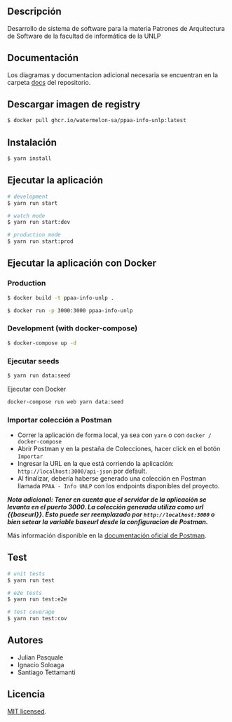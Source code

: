 ## Descripción

Desarrollo de sistema de software para la materia Patrones de Arquitectura de Software de la facultad de informática de la UNLP

## Documentación

Los diagramas y documentacion adicional necesaria se encuentran en la carpeta [docs](docs/) del repositorio.

## Descargar imagen de registry

```bash
$ docker pull ghcr.io/watermelon-sa/ppaa-info-unlp:latest
```

## Instalación

```bash
$ yarn install
```

## Ejecutar la aplicación

```bash
# development
$ yarn run start

# watch mode
$ yarn run start:dev

# production mode
$ yarn run start:prod
```

## Ejecutar la aplicación con Docker

### Production
```bash
$ docker build -t ppaa-info-unlp .

$ docker run -p 3000:3000 ppaa-info-unlp
```

### Development (with docker-compose)
```bash
$ docker-compose up -d
```

### Ejecutar seeds
```bash
$ yarn run data:seed
```

Ejecutar con Docker
```bash
docker-compose run web yarn data:seed
```

### Importar colección a Postman

- Correr la aplicación de forma local, ya sea con `yarn` o con `docker / docker-compose`
- Abrir Postman y en la pestaña de Colecciones, hacer click en el botón `Importar`
- Ingresar la URL en la que está corriendo la aplicación: `http://localhost:3000/api-json` por default.
- Al finalizar, debería haberse generado una colección en Postman llamada `PPAA - Info UNLP` con los endpoints disponibles del proyecto.

***Nota adicional: Tener en cuenta que el servidor de la aplicación se levanta en el puerto 3000. La colección generada utiliza como url {{baseurl}}. Esto puede ser reemplazado por `http://localhost:3000` o bien setear la variable baseurl desde la configuracion de Postman.***

Más información disponible en la [documentación oficial de Postman](https://learning.postman.com/docs/getting-started/importing-and-exporting/importing-from-swagger/).

## Test

```bash
# unit tests
$ yarn run test

# e2e tests
$ yarn run test:e2e

# test coverage
$ yarn run test:cov
```

## Autores

- Julian Pasquale
- Ignacio Soloaga
- Santiago Tettamanti

## Licencia

[MIT licensed](LICENSE).
